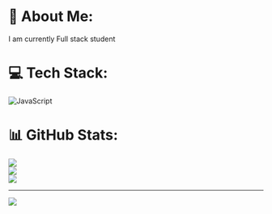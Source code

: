# 💫 About Me:
I am currently Full stack student <br>


# 💻 Tech Stack:
![JavaScript](https://img.shields.io/badge/javascript-%23323330.svg?style=for-the-badge&logo=javascript&logoColor=%23F7DF1E)
# 📊 GitHub Stats:
![](https://github-readme-stats.vercel.app/api?username=tiagoxr1&theme=gruvbox&hide_border=false&include_all_commits=false&count_private=true)<br/>
![](https://github-readme-streak-stats.herokuapp.com/?user=tiagoxr1&theme=gruvbox&hide_border=false)<br/>
![](https://github-readme-stats.vercel.app/api/top-langs/?username=tiagoxr1&theme=gruvbox&hide_border=false&include_all_commits=false&count_private=true&layout=compact)

---
[![](https://visitcount.itsvg.in/api?id=tiagoxr1&icon=0&color=0)](https://visitcount.itsvg.in)

<!-- Proudly created with GPRM ( https://gprm.itsvg.in ) -->